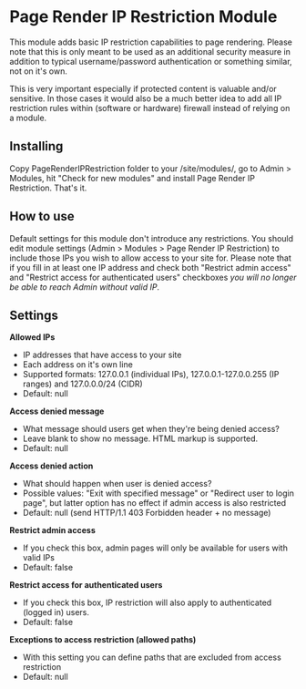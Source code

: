 Page Render IP Restriction Module
=================================

This module adds basic IP restriction capabilities to page rendering. Please note
that this is only meant to be used as an additional security measure in addition
to typical username/password authentication or something similar, not on it's
own.

This is very important especially if protected content is valuable and/or sensitive.
In those cases it would also be a much better idea to add all IP restriction rules
within (software or hardware) firewall instead of relying on a module.

## Installing

Copy PageRenderIPRestriction folder to your /site/modules/, go to Admin > Modules,
hit "Check for new modules" and install Page Render IP Restriction. That's it.

## How to use

Default settings for this module don't introduce any restrictions. You should edit
module settings (Admin > Modules > Page Render IP Restriction) to include those IPs
you wish to allow access to your site for. Please note that if you fill in at least
one IP address and check both "Restrict admin access" and "Restrict access for
authenticated users" checkboxes _you will no longer be able to reach Admin
without valid IP_.

## Settings

**Allowed IPs**

* IP addresses that have access to your site
* Each address on it's own line
* Supported formats: 127.0.0.1 (individual IPs), 127.0.0.1-127.0.0.255 (IP ranges)
  and 127.0.0.0/24 (CIDR)
* Default: null

**Access denied message**

* What message should users get when they're being denied access?
* Leave blank to show no message. HTML markup is supported.
* Default: null

**Access denied action**

* What should happen when user is denied access?
* Possible values: "Exit with specified message" or "Redirect user to login page",
  but latter option has no effect if admin access is also restricted
* Default: null (send HTTP/1.1 403 Forbidden header + no message)

**Restrict admin access**

* If you check this box, admin pages will only be available for users with valid IPs
* Default: false

**Restrict access for authenticated users**

* If you check this box, IP restriction will also apply to authenticated (logged in)
  users.
* Default: false

**Exceptions to access restriction (allowed paths)**

* With this setting you can define paths that are excluded from access restriction
* Default: null